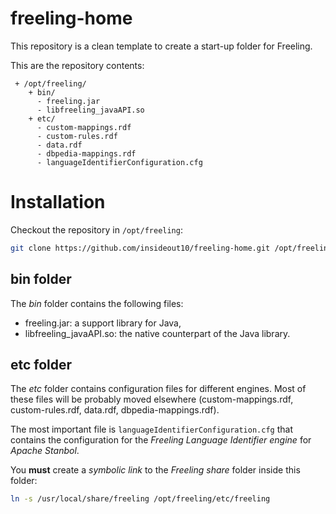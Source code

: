 freeling-home
=============

This repository is a clean template to create a start-up folder for Freeling.

This are the repository contents:
```
 + /opt/freeling/
    + bin/
      - freeling.jar
      - libfreeling_javaAPI.so
    + etc/
      - custom-mappings.rdf
      - custom-rules.rdf
      - data.rdf
      - dbpedia-mappings.rdf
      - languageIdentifierConfiguration.cfg
```

# Installation

Checkout the repository in `/opt/freeling`:
```sh
git clone https://github.com/insideout10/freeling-home.git /opt/freeling
```

## bin folder

The *bin* folder contains the following files:

* freeling.jar: a support library for Java,
* libfreeling_javaAPI.so: the native counterpart of the Java library.

## etc folder

The *etc* folder contains configuration files for different engines. Most of these files will be probably moved elsewhere (custom-mappings.rdf, custom-rules.rdf, data.rdf, dbpedia-mappings.rdf).

The most important file is `languageIdentifierConfiguration.cfg` that contains the configuration for the *Freeling Language Identifier engine* for *Apache Stanbol*.

You **must** create a *symbolic link* to the *Freeling share* folder inside this folder:
```sh
ln -s /usr/local/share/freeling /opt/freeling/etc/freeling
```